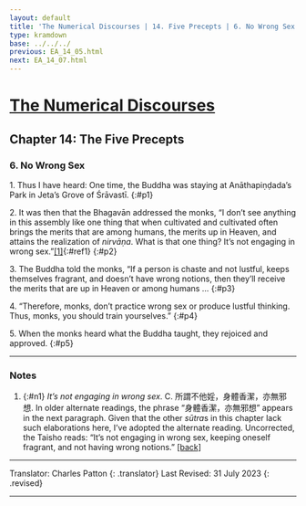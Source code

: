 ```yaml
---
layout: default
title: 'The Numerical Discourses | 14. Five Precepts | 6. No Wrong Sex'
type: kramdown
base: ../../../
previous: EA_14_05.html
next: EA_14_07.html
---
```


# [The Numerical Discourses](../index.html)
## Chapter 14: The Five Precepts
### 6. No Wrong Sex

1\. Thus I have heard: One time, the Buddha was staying at Anāthapiṇḍada’s Park in Jeta’s Grove of Śrāvastī.
{:#p1}

2\. It was then that the Bhagavān addressed the monks, “I don’t see anything in this assembly like one thing that when cultivated and cultivated often brings the merits that are among humans, the merits up in Heaven, and attains the realization of <em>nirvāṇa</em>. What is that one thing? It’s not engaging in wrong sex.”[\[1\]](#n1){:#ref1}
{:#p2}

3\. The Buddha told the monks, “If a person is chaste and not lustful, keeps themselves fragrant, and doesn’t have wrong notions, then they’ll receive the merits that are up in Heaven or among humans …
{:#p3}

4\. “Therefore, monks, don’t practice wrong sex or produce lustful thinking. Thus, monks, you should train yourselves.”
{:#p4}

5\. When the monks heard what the Buddha taught, they rejoiced and approved.
{:#p5}

---

### Notes

1. {:#n1} <em>It’s not engaging in wrong sex</em>. C. 所謂不他婬，身體香潔，亦無邪想. In older alternate readings, the phrase “身體香潔，亦無邪想” appears in the next paragraph. Given that the other <em>sūtra</em>s in this chapter lack such elaborations here, I’ve adopted the alternate reading. Uncorrected, the Taisho reads: “It’s not engaging in wrong sex, keeping oneself fragrant, and not having wrong notions.” [\[back\]](#ref1)

---

Translator: Charles Patton
{: .translator}
Last Revised: 31 July 2023
{: .revised}

---